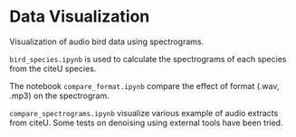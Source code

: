 
# Data Visualization

Visualization of audio bird data using spectrograms.

`bird_species.ipynb` is used to calculate the spectrograms of each species from the citeU species.

The notebook `compare_format.ipynb` compare the effect of format (.wav, .mp3) on the spectrogram.

`compare_spectrograms.ipynb` visualize various example of audio extracts from citeU. Some tests on denoising using external tools have been tried.
